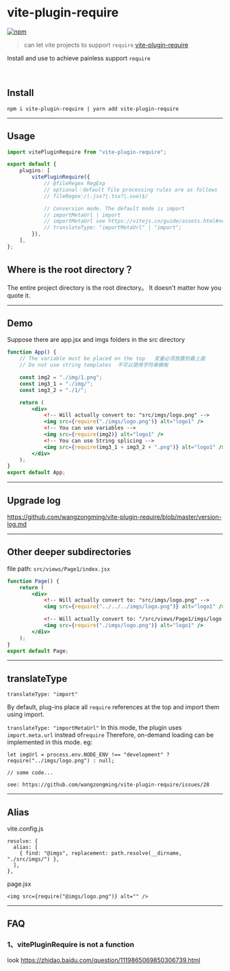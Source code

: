 # vite-plugin-require

[![npm](https://img.shields.io/npm/v/vite-plugin-require.svg)](https://www.npmjs.com/package/vite-plugin-require)

> can let vite projects to support `require` [vite-plugin-require](https://www.npmjs.com/package/vite-plugin-require)

Install and use to achieve painless support `require`

&nbsp;

## Install

```
npm i vite-plugin-require | yarn add vite-plugin-require
```
---
## Usage

```ts
import vitePluginRequire from "vite-plugin-require";

export default {
	plugins: [
		vitePluginRequire({
			// @fileRegex RegExp
			// optional：default file processing rules are as follows
			// fileRegex:/(.jsx?|.tsx?|.vue)$/

            // Conversion mode. The default mode is import
            // importMetaUrl | import
            // importMetaUrl see https://vitejs.cn/guide/assets.html#new-url-url-import-meta-url 
            // translateType: "importMetaUrl" | "import";
		}),
	],
};
```

## Where is the root directory？

The entire project directory is the root directory。
It doesn't matter how you quote it.

---
## Demo

Suppose there are app.jsx and imgs folders in the src directory

```jsx
function App() {
    // The variable must be placed on the top   变量必须放置到最上面
    // Do not use string templates  不可以使用字符串模板

    const img2 = "./img/1.png";
    const img3_1 = "./img/";
    const img3_2 = "./1/";

    return (
        <div>
            <!-- Will actually convert to: "src/imgs/logo.png" -->
            <img src={require("./imgs/logo.png")} alt="logo1" />
            <!-- You can use variables -->
            <img src={require(img2)} alt="logo1" />
            <!-- You can use String splicing -->
            <img src={require(img3_1 + img3_2 + ".png")} alt="logo1" />
        </div>
    );
}
export default App;
```
---
## Upgrade log

https://github.com/wangzongming/vite-plugin-require/blob/master/version-log.md

---
## Other deeper subdirectories

file path: `src/views/Page1/index.jsx`

```jsx
function Page() {
    return (
        <div>
            <!-- Will actually convert to: "src/imgs/logo.png" -->
            <img src={require("../../../imgs/logo.png")} alt="logo1" />

            <!-- Will actually convert to: "/src/views/Page1/imgs/logo.png" -->
			<img src={require("./imgs/logo.png")} alt="logo1" />
        </div>
    );
}
export default Page;
```
---

## translateType

`translateType: "import"`

By default, plug-ins place all `require` references at the top and import them using import.


`translateType: "importMetaUrl"` 
In this mode, the plugin uses ` import.meta.url ` instead of`require` 
Therefore, on-demand loading can be implemented in this mode. eg:
```
let imgUrl = process.env.NODE_ENV !== "development" ? require("../imgs/logo.png") : null;

// some code...

see: https://github.com/wangzongming/vite-plugin-require/issues/28

```

---
## Alias

vite.config.js

```
resolve: {
  alias: [
    { find: "@imgs", replacement: path.resolve(__dirname, "./src/imgs/") },
  ],
},
```

page.jsx

```
<img src={require("@imgs/logo.png")} alt="" />
```
---
## FAQ

### 1、vitePluginRequire is not a function

look https://zhidao.baidu.com/question/1119865069850306739.html
